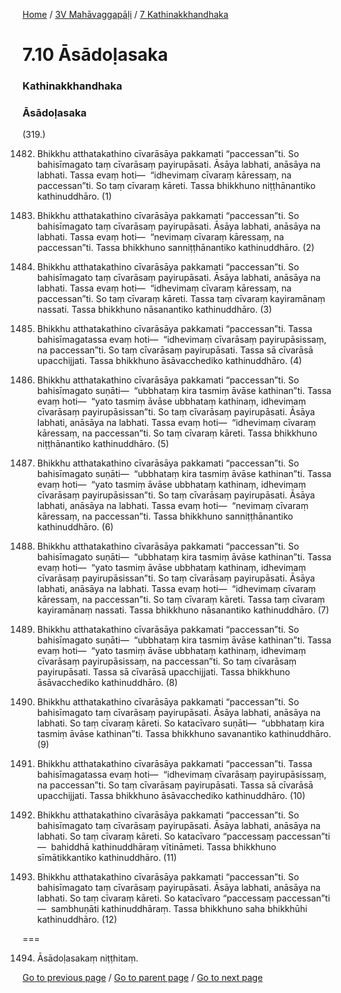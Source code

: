 
[Home](/) / [3V Mahāvaggapāḷi](/tipitaka/3V.md) / [7 Kathinakkhandhaka](/tipitaka/3V/7.md)

# 7.10 Āsādoḷasaka

### Kathinakkhandhaka

### Āsādoḷasaka

(319.)

1482. Bhikkhu atthatakathino cīvarāsāya pakkamati “paccessan”ti. So bahisīmagato taṃ cīvarāsaṃ payirupāsati. Āsāya labhati, anāsāya na labhati. Tassa evaṃ hoti—  “idhevimaṃ cīvaraṃ kāressaṃ, na paccessan”ti. So taṃ cīvaraṃ kāreti. Tassa bhikkhuno niṭṭhānantiko kathinuddhāro. (1)

1483. Bhikkhu atthatakathino cīvarāsāya pakkamati “paccessan”ti. So bahisīmagato taṃ cīvarāsaṃ payirupāsati. Āsāya labhati, anāsāya na labhati. Tassa evaṃ hoti—  “nevimaṃ cīvaraṃ kāressaṃ, na paccessan”ti. Tassa bhikkhuno sanniṭṭhānantiko kathinuddhāro. (2)

1484. Bhikkhu atthatakathino cīvarāsāya pakkamati “paccessan”ti. So bahisīmagato taṃ cīvarāsaṃ payirupāsati. Āsāya labhati, anāsāya na labhati. Tassa evaṃ hoti—  “idhevimaṃ cīvaraṃ kāressaṃ, na paccessan”ti. So taṃ cīvaraṃ kāreti. Tassa taṃ cīvaraṃ kayiramānaṃ nassati. Tassa bhikkhuno nāsanantiko kathinuddhāro. (3)

1485. Bhikkhu atthatakathino cīvarāsāya pakkamati “paccessan”ti. Tassa bahisīmagatassa evaṃ hoti—  “idhevimaṃ cīvarāsaṃ payirupāsissaṃ, na paccessan”ti. So taṃ cīvarāsaṃ payirupāsati. Tassa sā cīvarāsā upacchijjati. Tassa bhikkhuno āsāvacchediko kathinuddhāro. (4)

1486. Bhikkhu atthatakathino cīvarāsāya pakkamati “paccessan”ti. So bahisīmagato suṇāti—  “ubbhataṃ kira tasmiṃ āvāse kathinan”ti. Tassa evaṃ hoti—  “yato tasmiṃ āvāse ubbhataṃ kathinaṃ, idhevimaṃ cīvarāsaṃ payirupāsissan”ti. So taṃ cīvarāsaṃ payirupāsati. Āsāya labhati, anāsāya na labhati. Tassa evaṃ hoti—  “idhevimaṃ cīvaraṃ kāressaṃ, na paccessan”ti. So taṃ cīvaraṃ kāreti. Tassa bhikkhuno niṭṭhānantiko kathinuddhāro. (5)

1487. Bhikkhu atthatakathino cīvarāsāya pakkamati “paccessan”ti. So bahisīmagato suṇāti—  “ubbhataṃ kira tasmiṃ āvāse kathinan”ti. Tassa evaṃ hoti—  “yato tasmiṃ āvāse ubbhataṃ kathinaṃ, idhevimaṃ cīvarāsaṃ payirupāsissan”ti. So taṃ cīvarāsaṃ payirupāsati. Āsāya labhati, anāsāya na labhati. Tassa evaṃ hoti—  “nevimaṃ cīvaraṃ kāressaṃ, na paccessan”ti. Tassa bhikkhuno sanniṭṭhānantiko kathinuddhāro. (6)

1488. Bhikkhu atthatakathino cīvarāsāya pakkamati “paccessan”ti. So bahisīmagato suṇāti—  “ubbhataṃ kira tasmiṃ āvāse kathinan”ti. Tassa evaṃ hoti—  “yato tasmiṃ āvāse ubbhataṃ kathinaṃ, idhevimaṃ cīvarāsaṃ payirupāsissan”ti. So taṃ cīvarāsaṃ payirupāsati. Āsāya labhati, anāsāya na labhati. Tassa evaṃ hoti—  “idhevimaṃ cīvaraṃ kāressaṃ, na paccessan”ti. So taṃ cīvaraṃ kāreti. Tassa taṃ cīvaraṃ kayiramānaṃ nassati. Tassa bhikkhuno nāsanantiko kathinuddhāro. (7)

1489. Bhikkhu atthatakathino cīvarāsāya pakkamati “paccessan”ti. So bahisīmagato suṇāti—  “ubbhataṃ kira tasmiṃ āvāse kathinan”ti. Tassa evaṃ hoti—  “yato tasmiṃ āvāse ubbhataṃ kathinaṃ, idhevimaṃ cīvarāsaṃ payirupāsissaṃ, na paccessan”ti. So taṃ cīvarāsaṃ payirupāsati. Tassa sā cīvarāsā upacchijjati. Tassa bhikkhuno āsāvacchediko kathinuddhāro. (8)

1490. Bhikkhu atthatakathino cīvarāsāya pakkamati “paccessan”ti. So bahisīmagato taṃ cīvarāsaṃ payirupāsati. Āsāya labhati, anāsāya na labhati. So taṃ cīvaraṃ kāreti. So katacīvaro suṇāti—  “ubbhataṃ kira tasmiṃ āvāse kathinan”ti. Tassa bhikkhuno savanantiko kathinuddhāro. (9)

1491. Bhikkhu atthatakathino cīvarāsāya pakkamati “paccessan”ti. Tassa bahisīmagatassa evaṃ hoti—  “idhevimaṃ cīvarāsaṃ payirupāsissaṃ, na paccessan”ti. So taṃ cīvarāsaṃ payirupāsati. Tassa sā cīvarāsā upacchijjati. Tassa bhikkhuno āsāvacchediko kathinuddhāro. (10)

1492. Bhikkhu atthatakathino cīvarāsāya pakkamati “paccessan”ti. So bahisīmagato taṃ cīvarāsaṃ payirupāsati. Āsāya labhati, anāsāya na labhati. So taṃ cīvaraṃ kāreti. So katacīvaro “paccessaṃ paccessan”ti—  bahiddhā kathinuddhāraṃ vītināmeti. Tassa bhikkhuno sīmātikkantiko kathinuddhāro. (11)

1493. Bhikkhu atthatakathino cīvarāsāya pakkamati “paccessan”ti. So bahisīmagato taṃ cīvarāsaṃ payirupāsati. Āsāya labhati, anāsāya na labhati. So taṃ cīvaraṃ kāreti. So katacīvaro “paccessaṃ paccessan”ti—  sambhuṇāti kathinuddhāraṃ. Tassa bhikkhuno saha bhikkhūhi kathinuddhāro. (12)

===

1494. Āsādoḷasakaṃ niṭṭhitaṃ.



[Go to previous page](/tipitaka/3V/7/7.9.md) / [Go to parent page](/tipitaka/3V/7.md) / [Go to next page](/tipitaka/3V/7/7.11.md)


